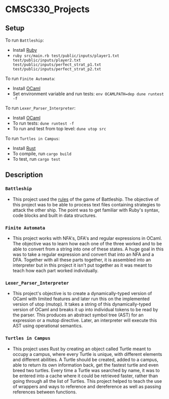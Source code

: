 # CMSC330_Projects

## Setup
To run `Battleship`:
- Install [Ruby](https://www.ruby-lang.org/en/downloads/)
- `ruby src/main.rb test/public/inputs/player1.txt test/public/inputs/player2.txt test/public/inputs/perfect_strat_p1.txt test/public/inputs/perfect_strat_p2.txt`

To run `Finite Automata`:
- Install [OCaml](https://ocaml.org/docs/install.html)
- Set environment variable and run tests: `env OCAMLPATH=dep dune runtest -f`

To run `Lexer_Parser_Interpreter`:
- Install [OCaml](https://ocaml.org/docs/install.html)
- To run tests: `dune runtest -f`
- To run and test from top level: `dune utop src`

To run `Turtles in Campus`:
- Install [Rust](https://www.rust-lang.org/tools/install)
- To compile, run `cargo build`
- To test, run `cargo test`

## Description
### `Battleship`
- This project used the [rules](https://www.hasbro.com/common/instruct/Battleship.PDF) of the game of Battleship. The objective of this project was to be able to process text files containing strategies to attack the other ship. The point was to get familiar with Ruby's syntax, code blocks and built in data structures.

### `Finite Automata`
- This project works with NFA's, DFA's and regular expressions in OCaml. The objective was to learn how each one of the three worked and to be able to convert from a string into one of these states. A huge goal in this was to take a regular expression and convert that into an NFA and a DFA. Together with all these parts together, it is assembled into an interpreter but in this project it isn't put together as it was meant to teach how each part worked individually.

### `Lexer_Parser_Interpreter`
- This project's objective is to create a dynamically-typed version of OCaml with limited features and later run this on the implemented version of utop (mutop). It takes a string of this dynamically-typed version of OCaml and breaks it up into individual tokens to be read by the parser. This produces an abstract symbol tree (AST) for an expression or a mutop directive. Later, an interpreter will execute this AST using operational semantics.

### `Turtles in Campus`
- This project uses Rust by creating an object called Turtle meant to occupy a campus, where every Turtle is unique, with different elements and different abilities. A Turtle should be created, added to a campus, able to return its own information back, get the fastest turtle and even breed two turtles. Every time a Turtle was searched by name, it was to be entered into a cache where it could be retrieved faster, rather than going through all the list of Turtles. This project helped to teach the use of wrappers and ways to reference and dereference as well as passing references between functions.
